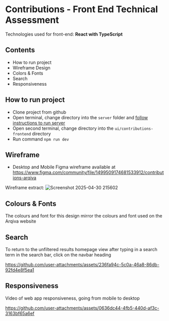 # Contributions - Front End Technical Assessment

Technologies used for front-end: **React with TypeScript**

## Contents
- How to run project
- Wireframe Design
- Colors & Fonts
- Search
- Responsiveness

## How to run project

- Clone project from github
- Open terminal, change directory into the `server` folder and [follow instructions to run server](https://github.com/arqiva-cs/fe-tech-test/blob/main/server/README.md)
- Open second terminal, change directory into the `ui/contributions-frontend` directory
- Run command `npm run dev`
  
## Wireframe

- Desktop and Mobile Figma wireframe available at https://www.figma.com/community/file/1499509174681533912/contributions-arqiva

Wireframe extract:
![Screenshot 2025-04-30 215602](https://github.com/user-attachments/assets/52adc746-ea95-4ab0-b638-f7e887c017b3)


## Colours & Fonts

The colours and font for this design mirror the colours and font used on the Arqiva website

## Search 

To return to the unfiltered results homepage view after typing in a search term in the search bar, click on the navbar heading

https://github.com/user-attachments/assets/236fa94c-5c0a-46a8-86db-92fd4e8f5ea1


## Responsiveness

Video of web app responsiveness, going from mobile to desktop 


https://github.com/user-attachments/assets/0636dc44-4fb5-440d-af3c-3163bf65a6ef

